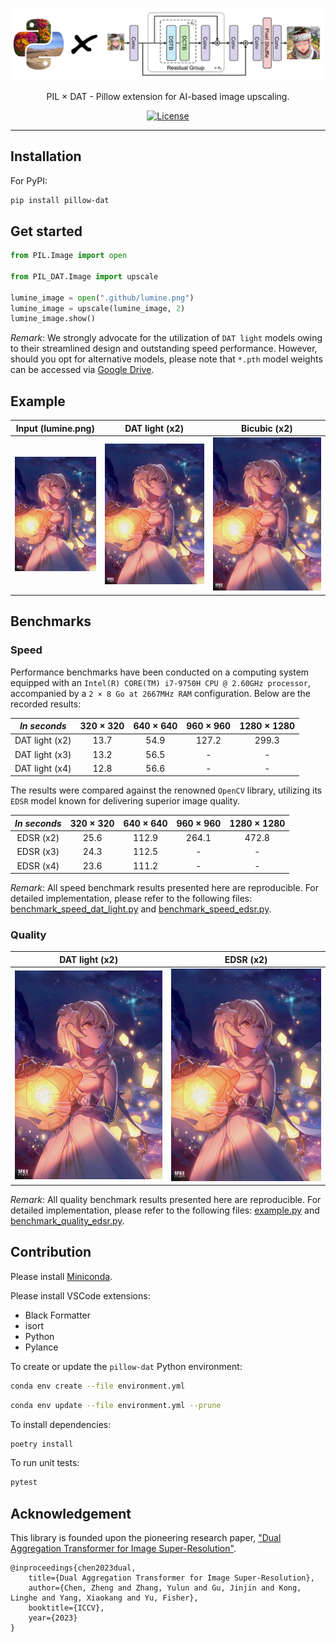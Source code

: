 <p align="center">
  <a href="https://ilovedatajjia.github.io/blog/" target="_blank">
      <img alt="iLoveData" src="https://github.com/iLoveDataJjia/pillow-dat/blob/main/.github/logo.png?raw=true" width="500" style="max-width: 100%;">
  </a>
</p>

<p align="center">
  PIL × DAT - Pillow extension for AI-based image upscaling.
</p>

<p align="center">
    <a href="https://github.com/iLoveDataJjia/pillow-dat/blob/main/LICENSE"><img src="https://img.shields.io/github/license/ilovedatajjia/pillow-dat" alt="License"></a>
</p>

---

## Installation

For PyPI:

```bash
pip install pillow-dat
```

## Get started

```python
from PIL.Image import open

from PIL_DAT.Image import upscale

lumine_image = open(".github/lumine.png")
lumine_image = upscale(lumine_image, 2)
lumine_image.show()
```

_Remark_: We strongly advocate for the utilization of `DAT light` models owing to their streamlined design and outstanding speed performance. However, should you opt for alternative models, please note that `*.pth` model weights can be accessed via [Google Drive](https://drive.google.com/drive/folders/1ro8bAZxrIEm03eE-7Lc15q9cwE3CJ-oh?usp=sharing).

## Example

|                                            Input (lumine.png)                                            |                                               DAT light (x2)                                                |                                                Bicubic (x2)                                                |
| :------------------------------------------------------------------------------------------------------: | :---------------------------------------------------------------------------------------------------------: | :--------------------------------------------------------------------------------------------------------: |
| ![Input (lumine.png)](https://github.com/iLoveDataJjia/pillow-dat/blob/main/.github/lumine.png?raw=true) | ![DAT light (x2)](https://github.com/iLoveDataJjia/pillow-dat/blob/main/.github/lumine_output.png?raw=true) | ![Bicubic (x2)](https://github.com/iLoveDataJjia/pillow-dat/blob/main/.github/lumine_bicubic.png?raw=true) |

## Benchmarks

### Speed

Performance benchmarks have been conducted on a computing system equipped with an `Intel(R) CORE(TM) i7-9750H CPU @ 2.60GHz processor`, accompanied by a `2 × 8 Go at 2667MHz RAM` configuration. Below are the recorded results:

|  _In seconds_  | 320 × 320 | 640 × 640 | 960 × 960 | 1280 × 1280 |
| :------------: | :-------: | :-------: | :-------: | :---------: |
| DAT light (x2) |   13.7    |   54.9    |   127.2   |    299.3    |
| DAT light (x3) |   13.2    |   56.5    |     -     |      -      |
| DAT light (x4) |   12.8    |   56.6    |     -     |      -      |

The results were compared against the renowned `OpenCV` library, utilizing its `EDSR` model known for delivering superior image quality.

| _In seconds_ | 320 × 320 | 640 × 640 | 960 × 960 | 1280 × 1280 |
| :----------: | :-------: | :-------: | :-------: | :---------: |
|  EDSR (x2)   |   25.6    |   112.9   |   264.1   |    472.8    |
|  EDSR (x3)   |   24.3    |   112.5   |     -     |      -      |
|  EDSR (x4)   |   23.6    |   111.2   |     -     |      -      |

_Remark_: All speed benchmark results presented here are reproducible. For detailed implementation, please refer to the following files: [benchmark_speed_dat_light.py](https://github.com/iLoveDataJjia/pillow-dat/blob/main/benchmarks/benchmark_speed_dat_light.py) and [benchmark_speed_edsr.py](https://github.com/iLoveDataJjia/pillow-dat/blob/main/benchmarks/benchmark_speed_edsr.py).

### Quality

|                                               DAT light (x2)                                                |                                              EDSR (x2)                                               |
| :---------------------------------------------------------------------------------------------------------: | :--------------------------------------------------------------------------------------------------: |
| ![DAT light (x2)](https://github.com/iLoveDataJjia/pillow-dat/blob/main/.github/lumine_output.png?raw=true) | ![EDSR (x2)](https://github.com/iLoveDataJjia/pillow-dat/blob/main/.github/lumine_edsr.png?raw=true) |

_Remark_: All quality benchmark results presented here are reproducible. For detailed implementation, please refer to the following files: [example.py](https://github.com/iLoveDataJjia/pillow-dat/blob/main/examples/example.py) and [benchmark_quality_edsr.py](https://github.com/iLoveDataJjia/pillow-dat/blob/main/benchmarks/benchmark_quality_edsr.py).

## Contribution

Please install [Miniconda](https://docs.conda.io/projects/miniconda/en/latest/index.html).

Please install VSCode extensions:

- Black Formatter
- isort
- Python
- Pylance

To create or update the `pillow-dat` Python environment:

```bash
conda env create --file environment.yml
```

```bash
conda env update --file environment.yml --prune
```

To install dependencies:

```bash
poetry install
```

To run unit tests:

```bash
pytest
```

## Acknowledgement

This library is founded upon the pioneering research paper, ["Dual Aggregation Transformer for Image Super-Resolution"](https://openaccess.thecvf.com/content/ICCV2023/papers/Chen_Dual_Aggregation_Transformer_for_Image_Super-Resolution_ICCV_2023_paper.pdf).

```
@inproceedings{chen2023dual,
    title={Dual Aggregation Transformer for Image Super-Resolution},
    author={Chen, Zheng and Zhang, Yulun and Gu, Jinjin and Kong, Linghe and Yang, Xiaokang and Yu, Fisher},
    booktitle={ICCV},
    year={2023}
}
```
